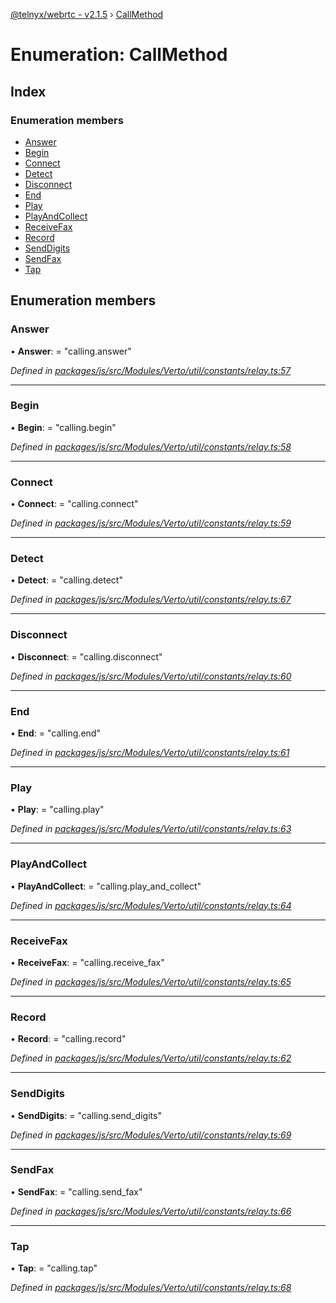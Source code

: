 [@telnyx/webrtc - v2.1.5](../README.md) › [CallMethod](callmethod.md)

# Enumeration: CallMethod

## Index

### Enumeration members

* [Answer](callmethod.md#answer)
* [Begin](callmethod.md#begin)
* [Connect](callmethod.md#connect)
* [Detect](callmethod.md#detect)
* [Disconnect](callmethod.md#disconnect)
* [End](callmethod.md#end)
* [Play](callmethod.md#play)
* [PlayAndCollect](callmethod.md#playandcollect)
* [ReceiveFax](callmethod.md#receivefax)
* [Record](callmethod.md#record)
* [SendDigits](callmethod.md#senddigits)
* [SendFax](callmethod.md#sendfax)
* [Tap](callmethod.md#tap)

## Enumeration members

###  Answer

• **Answer**: = "calling.answer"

*Defined in [packages/js/src/Modules/Verto/util/constants/relay.ts:57](https://github.com/team-telnyx/webrtc/blob/4f15142/packages/js/src/Modules/Verto/util/constants/relay.ts#L57)*

___

###  Begin

• **Begin**: = "calling.begin"

*Defined in [packages/js/src/Modules/Verto/util/constants/relay.ts:58](https://github.com/team-telnyx/webrtc/blob/4f15142/packages/js/src/Modules/Verto/util/constants/relay.ts#L58)*

___

###  Connect

• **Connect**: = "calling.connect"

*Defined in [packages/js/src/Modules/Verto/util/constants/relay.ts:59](https://github.com/team-telnyx/webrtc/blob/4f15142/packages/js/src/Modules/Verto/util/constants/relay.ts#L59)*

___

###  Detect

• **Detect**: = "calling.detect"

*Defined in [packages/js/src/Modules/Verto/util/constants/relay.ts:67](https://github.com/team-telnyx/webrtc/blob/4f15142/packages/js/src/Modules/Verto/util/constants/relay.ts#L67)*

___

###  Disconnect

• **Disconnect**: = "calling.disconnect"

*Defined in [packages/js/src/Modules/Verto/util/constants/relay.ts:60](https://github.com/team-telnyx/webrtc/blob/4f15142/packages/js/src/Modules/Verto/util/constants/relay.ts#L60)*

___

###  End

• **End**: = "calling.end"

*Defined in [packages/js/src/Modules/Verto/util/constants/relay.ts:61](https://github.com/team-telnyx/webrtc/blob/4f15142/packages/js/src/Modules/Verto/util/constants/relay.ts#L61)*

___

###  Play

• **Play**: = "calling.play"

*Defined in [packages/js/src/Modules/Verto/util/constants/relay.ts:63](https://github.com/team-telnyx/webrtc/blob/4f15142/packages/js/src/Modules/Verto/util/constants/relay.ts#L63)*

___

###  PlayAndCollect

• **PlayAndCollect**: = "calling.play_and_collect"

*Defined in [packages/js/src/Modules/Verto/util/constants/relay.ts:64](https://github.com/team-telnyx/webrtc/blob/4f15142/packages/js/src/Modules/Verto/util/constants/relay.ts#L64)*

___

###  ReceiveFax

• **ReceiveFax**: = "calling.receive_fax"

*Defined in [packages/js/src/Modules/Verto/util/constants/relay.ts:65](https://github.com/team-telnyx/webrtc/blob/4f15142/packages/js/src/Modules/Verto/util/constants/relay.ts#L65)*

___

###  Record

• **Record**: = "calling.record"

*Defined in [packages/js/src/Modules/Verto/util/constants/relay.ts:62](https://github.com/team-telnyx/webrtc/blob/4f15142/packages/js/src/Modules/Verto/util/constants/relay.ts#L62)*

___

###  SendDigits

• **SendDigits**: = "calling.send_digits"

*Defined in [packages/js/src/Modules/Verto/util/constants/relay.ts:69](https://github.com/team-telnyx/webrtc/blob/4f15142/packages/js/src/Modules/Verto/util/constants/relay.ts#L69)*

___

###  SendFax

• **SendFax**: = "calling.send_fax"

*Defined in [packages/js/src/Modules/Verto/util/constants/relay.ts:66](https://github.com/team-telnyx/webrtc/blob/4f15142/packages/js/src/Modules/Verto/util/constants/relay.ts#L66)*

___

###  Tap

• **Tap**: = "calling.tap"

*Defined in [packages/js/src/Modules/Verto/util/constants/relay.ts:68](https://github.com/team-telnyx/webrtc/blob/4f15142/packages/js/src/Modules/Verto/util/constants/relay.ts#L68)*
